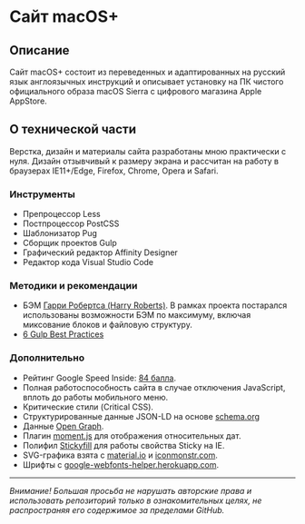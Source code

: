 # Сайт macOS+

## Описание

Сайт macOS+ состоит из переведенных и адаптированных на русский язык англоязычных инструкций и описывает установку на ПК чистого официального образа macOS Sierra с цифрового магазина Apple AppStore.

## О технической части

Верстка, дизайн и материалы сайта разработаны мною практически с нуля. Дизайн отзывчивый к размеру экрана и рассчитан на работу в браузерах IE11+/Edge, Firefox, Chrome, Opera и Safari.

### Инструменты

* Препроцессор Less
* Постпроцессор PostCSS
* Шаблонизатор Pug
* Сборщик проектов Gulp
* Графический редактор Affinity Designer
* Редактор кода Visual Studio Code

### Методики и рекомендации

* БЭМ [Гарри Робертса (Harry Roberts)](https://csswizardry.com/2015/03/more-transparent-ui-code-with-namespaces/). В рамках проекта постарался использованы возможности БЭМ по максимуму, включая миксование блоков и файловую структуру.
* [6 Gulp Best Practices](http://blog.rangle.io/angular-gulp-bestpractices/)

### Дополнительно

* Рейтинг Google Speed Inside: [84 балла](https://developers.google.com/speed/pagespeed/insights/?url=https%3A%2F%2Fbrofox86.github.io%2Fmacos-plus&tab=desktop).
* Полная работоспособность сайта в случае отключения JavaScript, вплоть до работы мобильного меню.
* Критические стили (Critical CSS).
* Структурированные данные JSON-LD на основе [schema.org](http://schema.org)
* Данные [Open Graph](http://ogp.me).
* Плагин [moment.js](https://momentjs.com) для отображения относительных дат.
* Полифил [Stickyfill](https://github.com/BroFox86/stickyfill) для работы свойства Sticky на IE.
* SVG-графика взята c [material.io](http://material.io/icons/) и [iconmonstr.com](https://iconmonstr.com).
* Шрифты c [google-webfonts-helper.herokuapp.com](https://google-webfonts-helper.herokuapp.com).

____________________

*Внимание! Большая просьба не нарушать авторские права и использовать репозиторий только в ознакомительных целях, не распространяя его содержимое за пределами GitHub.* 